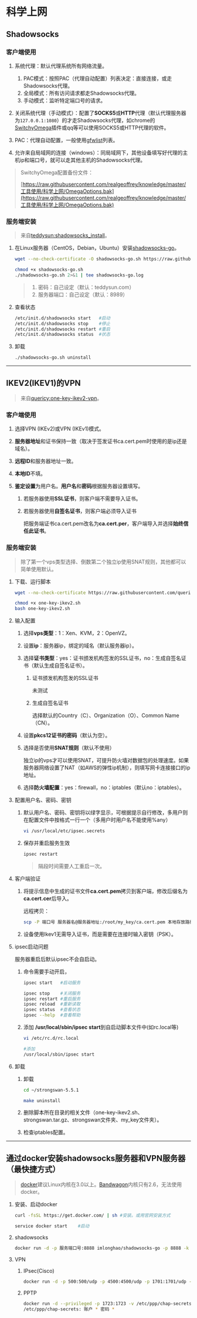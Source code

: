 # 科学上网

## Shadowsocks

### 客户端使用
1. 系统代理：默认代理系统所有网络流量。

    1. PAC模式：按照PAC（代理自动配置）列表决定：直接连接，或走Shadowsocks代理。
    2. 全局模式：所有访问请求都走Shadowsocks代理。
    3. 手动模式：监听特定端口号的请求。
2. 关闭系统代理（手动模式）：配置了**SOCKS5**或**HTTP**代理（默认代理服务器为`127.0.0.1:1080`）的才走Shadowsocks代理，如chrome的[SwitchyOmega](https://github.com/FelisCatus/SwitchyOmega)插件或qq等可以使用SOCKS5或HTTP代理的软件。
3. PAC：代理自动配置，一般使用[gfwlist](https://github.com/gfwlist/gfwlist)列表。
4. 允许来自局域网的连接（windows）：同局域网下，其他设备填写好代理的主机ip和端口号，就可以走其他主机的Shadowsocks代理。

>SwitchyOmega配置备份文件：
>
>[https://raw.githubusercontent.com/realgeoffrey/knowledge/master/工具使用/科学上网/OmegaOptions.bak](https://raw.githubusercontent.com/realgeoffrey/knowledge/master/工具使用/科学上网/OmegaOptions.bak)

### 服务端安装
>来自[teddysun:shadowsocks_install](https://github.com/teddysun/shadowsocks_install#shadowsocks-gosh)。

1. 在Linux服务器（CentOS，Debian，Ubuntu）安装[shadowsocks-go](https://github.com/shadowsocks/shadowsocks-go)。

    ```bash
    wget --no-check-certificate -O shadowsocks-go.sh https://raw.githubusercontent.com/teddysun/shadowsocks_install/master/shadowsocks-go.sh

    chmod +x shadowsocks-go.sh
    ./shadowsocks-go.sh 2>&1 | tee shadowsocks-go.log
    ```

    >1. 密码：自己设定（默认：teddysun.com）
    >2. 服务器端口：自己设定（默认：8989）
2. 查看状态

    ```bash
    /etc/init.d/shadowsocks start   #启动
    /etc/init.d/shadowsocks stop    #停止
    /etc/init.d/shadowsocks restart #重启
    /etc/init.d/shadowsocks status  #状态
    ```
3. 卸载

    ```bash
    ./shadowsocks-go.sh uninstall
    ```

---
## IKEV2(IKEV1)的VPN
>来自[quericy:one-key-ikev2-vpn](https://github.com/quericy/one-key-ikev2-vpn)。

### 客户端使用
1. 选择VPN (IKEv2)或VPN (IKEv1)模式。
2. **服务器地址**和证书保持一致（取决于签发证书ca.cert.pem时使用的是ip还是域名）。
3. **远程ID**和服务器地址一致。
4. **本地ID**不填。
5. **鉴定设置**为用户名。**用户名**和**密码**根据服务器设置填写。

    1. 若服务器使用**SSL证书**，则客户端不需要导入证书。
    2. 若服务器使用**自签名证书**，则客户端必须导入证书

        把服务端证书ca.cert.pem改名为**ca.cert.per**，客户端导入并选择**始终信任此证书**。

### 服务端安装
>除了第一个vps类型选择、倒数第二个独立ip使用SNAT规则，其他都可以简单使用默认。

1. 下载、运行脚本

    ```bash
    wget --no-check-certificate https://raw.githubusercontent.com/quericy/one-key-ikev2-vpn/master/one-key-ikev2.sh

    chmod +x one-key-ikev2.sh
    bash one-key-ikev2.sh
    ```
2. 输入配置
    1. 选择**vps类型**：1：Xen、KVM，2：OpenVZ。
    2. 设置**ip**：服务器ip，绑定的域名（默认服务器ip）。
    3. 选择**证书类型**：yes：证书颁发机构签发的SSL证书，no：生成自签名证书（默认生成自签名证书）。

        1. 证书颁发机构签发的SSL证书

            未测试
        2. 生成自签名证书

            选择默认的Country（C）、Organization（O）、Common Name（CN）。
    4. 设置**pkcs12证书的密码**（默认为空）。
    5. 选择是否使用**SNAT规则**（默认不使用）

        独立ip的vps才可以使用SNAT，可提升防火墙对数据包的处理速度。如果服务器网络设置了NAT（如AWS的弹性ip机制），则填写网卡连接接口的ip地址。
    6. 选择**防火墙配置**：yes：firewall，no：iptables（默认no：iptables）。
3. 配置用户名、密码、密钥

    1. 默认用户名、密码、密钥将以绿字显示，可根据提示自行修改，多用户则在配置文件中按格式一行一个（多用户时用户名不能使用%any）

        ```bash
        vi /usr/local/etc/ipsec.secrets
        ```
    2. 保存并重启服务生效

        ```bash
        ipsec restart
        ```

        >隔段时间需要人工重启一次。
4. 客户端验证

    1. 将提示信息中生成的证书文件**ca.cert.pem**拷贝到客户端，修改后缀名为**ca.cert.cer**后导入。

        远程拷贝：
        ```bash
        scp -P 端口号 服务器名@服务器地址:/root/my_key/ca.cert.pem 本地存放路径
        ```
    2. 设备使用Ikev1无需导入证书，而是需要在连接时输入密钥（PSK）。
5. ipsec启动问题

    服务器重启后默认ipsec不会自启动。

    1. 命令需要手动开启，

        ```bash
        ipsec start   #启动服务

        ipsec stop    #关闭服务
        ipsec restart #重启服务
        ipsec reload  #重新读取
        ipsec status  #查看状态
        ipsec --help  #查看帮助
        ```
    2. 添加 **/usr/local/sbin/ipsec start**到自启动脚本文件中(如rc.local等)

        ```bash
        vi /etc/rc.d/rc.local

        #添加
        /usr/local/sbin/ipsec start
        ```
6. 卸载

    1. 卸载

        ```bash
        cd ~/strongswan-5.5.1

        make uninstall
        ```
    2. 删除脚本所在目录的相关文件（one-key-ikev2.sh、strongswan.tar.gz、strongswan文件夹、my_key文件夹）。
    3. 检查iptables配置。

---
## 通过docker安装shadowsocks服务器和VPN服务器（最快捷方式）
>[docker](https://www.docker.com/)建议Linux内核在3.0以上。[Bandwagon](https://bwh1.net/)内核只有2.6，无法使用docker。

1. 安装、启动docker

    ```bash
    curl -fsSL https://get.docker.com/ | sh #安装。或用官网安装方式

    service docker start    #启动
    ```
2. shadowsocks

    ```bash
    docker run -d -p 服务端口号:8888 imlonghao/shadowsocks-go -p 8888 -k 密码 -m aes-256-cfb -t 60
    ```

3. VPN

    1. IPsec(Cisco)

        ```bash
        docker run -d -p 500:500/udp -p 4500:4500/udp -p 1701:1701/udp -e VPN_USER=账户名称 -e VPN_PASSWORD=密码 -e VPN_PSK=密钥 --privileged philplckthun/strongswan
        ```
    2.  PPTP

        ```bash
        docker run -d --privileged -p 1723:1723 -v /etc/ppp/chap-secrets:/etc/ppp/chap-secrets mobtitude/vpn-pptp
        /etc/ppp/chap-secrets: 账户 * 密码 *
        ```